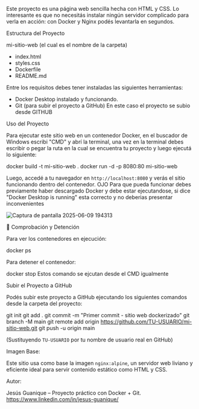 Este proyecto es una página web sencilla hecha con HTML y CSS. Lo interesante es que no necesitás instalar ningún servidor complicado para verla en acción: con Docker y Nginx podés levantarla en segundos.

Estructura del Proyecto

mi-sitio-web (el cual es el nombre de la carpeta)
- index.html
- styles.css
- Dockerfile
- README.md

Entre los requisitos debes tener instaladas las siguientes herramientas:

- Docker Desktop instalado y funcionando.
- Git (para subir el proyecto a GitHub)
En este caso el proyecto se subio desde GITHUB 

Uso del Proyecto

Para ejecutar este sitio web en un contenedor Docker, en el buscador de Windows escribi "CMD" y abrí la terminal, una vez en la terminal debes escribir o pegar la ruta en la cual se encuentra tu proyecto y luego ejecutá lo siguiente:

docker build -t mi-sitio-web .
docker run -d -p 8080:80 mi-sitio-web


Luego, accedé a tu navegador en `http://localhost:8080` y verás el sitio funcionando dentro del contenedor.
OJO Para que pueda funcionar debes previamente haber descargado Docker y debe estar ejecutandose, si dice "Docker Desktop is running" esta correcto y no deberias presentar inconvenientes 

![Captura de pantalla 2025-06-09 194313](https://github.com/user-attachments/assets/120d7720-25d5-4272-b178-1c78dcaf8694)

🧪 Comprobación y Detención

Para ver los contenedores en ejecución:

docker ps

Para detener el contenedor:

docker stop <ID-del-contenedor>
Estos comando se ejcutan desde el CMD igualmente

Subir el Proyecto a GitHub

Podés subir este proyecto a GitHub ejecutando los siguientes comandos desde la carpeta del proyecto:

git init
git add .
git commit -m "Primer commit - sitio web dockerizado"
git branch -M main
git remote add origin https://github.com/TU-USUARIO/mi-sitio-web.git
git push -u origin main


(Sustituyendo `TU-USUARIO` por tu nombre de usuario real en GitHub)

Imagen Base:

Este sitio usa como base la imagen `nginx:alpine`, un servidor web liviano y eficiente ideal para servir contenido estático como HTML y CSS.

Autor:

Jesús Guanique – Proyecto práctico con Docker + Git.
https://www.linkedin.com/in/jesus-guanique/
